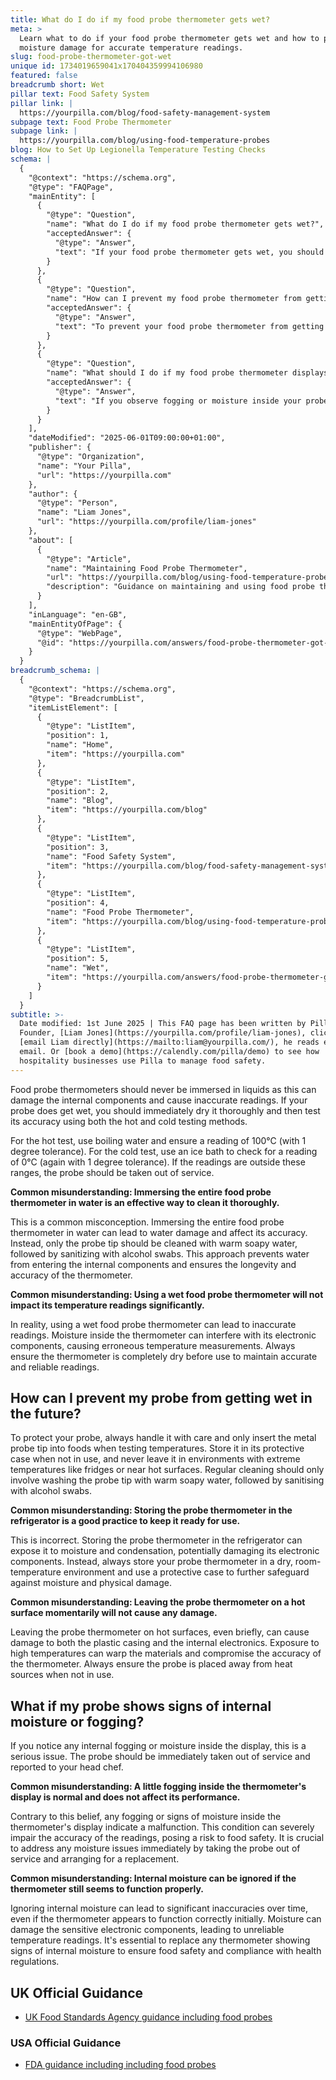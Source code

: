 ```yaml
---
title: What do I do if my food probe thermometer gets wet?
meta: >
  Learn what to do if your food probe thermometer gets wet and how to prevent
  moisture damage for accurate temperature readings.
slug: food-probe-thermometer-got-wet
unique id: 1734019659041x170404359994106980
featured: false
breadcrumb short: Wet
pillar text: Food Safety System
pillar link: |
  https://yourpilla.com/blog/food-safety-management-system
subpage text: Food Probe Thermometer
subpage link: |
  https://yourpilla.com/blog/using-food-temperature-probes
blog: How to Set Up Legionella Temperature Testing Checks
schema: |
  {
    "@context": "https://schema.org",
    "@type": "FAQPage",
    "mainEntity": [
      {
        "@type": "Question",
        "name": "What do I do if my food probe thermometer gets wet?",
        "acceptedAnswer": {
          "@type": "Answer",
          "text": "If your food probe thermometer gets wet, you should immediately dry it thoroughly. After drying, check its accuracy by conducting both hot and cold tests. Use boiling water to ensure a reading of 100°C (with a 1 degree tolerance) for the hot test, and an ice bath to verify a reading of 0°C (also with a 1 degree tolerance) for the cold test. If the readings deviate from these ranges, cease using the probe and remove it from service."
        }
      },
      {
        "@type": "Question",
        "name": "How can I prevent my food probe thermometer from getting wet in the future?",
        "acceptedAnswer": {
          "@type": "Answer",
          "text": "To prevent your food probe thermometer from getting wet, handle it carefully and only submerge the metal tip into food when taking temperature readings. Always store the thermometer in its protective case and keep it away from extreme temperatures and moisture. Regular cleaning should only involve washing the metal tip with warm soapy water, followed by sanitizing with alcohol swabs."
        }
      },
      {
        "@type": "Question",
        "name": "What should I do if my food probe thermometer displays signs of internal moisture or fogging?",
        "acceptedAnswer": {
          "@type": "Answer",
          "text": "If you observe fogging or moisture inside your probe thermometer's display, it should be immediately removed from service and reported. Moisture inside the thermometer is indicative of a malfunction, which can impair the accuracy of readings, posing a risk to food safety. Arrange for a replacement thermometer to ensure continuous compliance with health regulations."
        }
      }
    ],
    "dateModified": "2025-06-01T09:00:00+01:00",
    "publisher": {
      "@type": "Organization",
      "name": "Your Pilla",
      "url": "https://yourpilla.com"
    },
    "author": {
      "@type": "Person",
      "name": "Liam Jones",
      "url": "https://yourpilla.com/profile/liam-jones"
    },
    "about": [
      {
        "@type": "Article",
        "name": "Maintaining Food Probe Thermometer",
        "url": "https://yourpilla.com/blog/using-food-temperature-probes",
        "description": "Guidance on maintaining and using food probe thermometers effectively to ensure food safety."
      }
    ],
    "inLanguage": "en-GB",
    "mainEntityOfPage": {
      "@type": "WebPage",
      "@id": "https://yourpilla.com/answers/food-probe-thermometer-got-wet"
    }
  }
breadcrumb_schema: |
  {
    "@context": "https://schema.org",
    "@type": "BreadcrumbList",
    "itemListElement": [
      {
        "@type": "ListItem",
        "position": 1,
        "name": "Home",
        "item": "https://yourpilla.com"
      },
      {
        "@type": "ListItem",
        "position": 2,
        "name": "Blog",
        "item": "https://yourpilla.com/blog"
      },
      {
        "@type": "ListItem",
        "position": 3,
        "name": "Food Safety System",
        "item": "https://yourpilla.com/blog/food-safety-management-system"
      },
      {
        "@type": "ListItem",
        "position": 4,
        "name": "Food Probe Thermometer",
        "item": "https://yourpilla.com/blog/using-food-temperature-probes"
      },
      {
        "@type": "ListItem",
        "position": 5,
        "name": "Wet",
        "item": "https://yourpilla.com/answers/food-probe-thermometer-got-wet"
      }
    ]
  }
subtitle: >-
  Date modified: 1st June 2025 | This FAQ page has been written by Pilla
  Founder, [Liam Jones](https://yourpilla.com/profile/liam-jones), click to
  [email Liam directly](https://mailto:liam@yourpilla.com/), he reads every
  email. Or [book a demo](https://calendly.com/pilla/demo) to see how
  hospitality businesses use Pilla to manage food safety.
---
```

Food probe thermometers should never be immersed in liquids as this can damage the internal components and cause inaccurate readings. If your probe does get wet, you should immediately dry it thoroughly and then test its accuracy using both the hot and cold testing methods.

For the hot test, use boiling water and ensure a reading of 100°C (with 1 degree tolerance). For the cold test, use an ice bath to check for a reading of 0°C (again with 1 degree tolerance). If the readings are outside these ranges, the probe should be taken out of service.

**Common misunderstanding: Immersing the entire food probe thermometer in water is an effective way to clean it thoroughly.**

This is a common misconception. Immersing the entire food probe thermometer in water can lead to water damage and affect its accuracy. Instead, only the probe tip should be cleaned with warm soapy water, followed by sanitizing with alcohol swabs. This approach prevents water from entering the internal components and ensures the longevity and accuracy of the thermometer.

**Common misunderstanding: Using a wet food probe thermometer will not impact its temperature readings significantly.**

In reality, using a wet food probe thermometer can lead to inaccurate readings. Moisture inside the thermometer can interfere with its electronic components, causing erroneous temperature measurements. Always ensure the thermometer is completely dry before use to maintain accurate and reliable readings.

## How can I prevent my probe from getting wet in the future?

To protect your probe, always handle it with care and only insert the metal probe tip into foods when testing temperatures. Store it in its protective case when not in use, and never leave it in environments with extreme temperatures like fridges or near hot surfaces. Regular cleaning should only involve washing the probe tip with warm soapy water, followed by sanitising with alcohol swabs.

**Common misunderstanding: Storing the probe thermometer in the refrigerator is a good practice to keep it ready for use.**

This is incorrect. Storing the probe thermometer in the refrigerator can expose it to moisture and condensation, potentially damaging its electronic components. Instead, always store your probe thermometer in a dry, room-temperature environment and use a protective case to further safeguard against moisture and physical damage.

**Common misunderstanding: Leaving the probe thermometer on a hot surface momentarily will not cause any damage.**

Leaving the probe thermometer on hot surfaces, even briefly, can cause damage to both the plastic casing and the internal electronics. Exposure to high temperatures can warp the materials and compromise the accuracy of the thermometer. Always ensure the probe is placed away from heat sources when not in use.

## What if my probe shows signs of internal moisture or fogging?

If you notice any internal fogging or moisture inside the display, this is a serious issue. The probe should be immediately taken out of service and reported to your head chef.

**Common misunderstanding: A little fogging inside the thermometer's display is normal and does not affect its performance.**

Contrary to this belief, any fogging or signs of moisture inside the thermometer's display indicate a malfunction. This condition can severely impair the accuracy of the readings, posing a risk to food safety. It is crucial to address any moisture issues immediately by taking the probe out of service and arranging for a replacement.

**Common misunderstanding: Internal moisture can be ignored if the thermometer still seems to function properly.**

Ignoring internal moisture can lead to significant inaccuracies over time, even if the thermometer appears to function correctly initially. Moisture can damage the sensitive electronic components, leading to unreliable temperature readings. It's essential to replace any thermometer showing signs of internal moisture to ensure food safety and compliance with health regulations.

## UK Official Guidance

-   [UK Food Standards Agency guidance including food probes](https://www.food.gov.uk/safety-hygiene/cooking-your-food)

### USA Official Guidance

-   [FDA guidance including including food probes](https://www.fda.gov/food/buy-store-serve-safe-food/refrigerator-thermometers-cold-facts-about-food-safety?utm_source=chatgpt.com)
